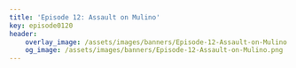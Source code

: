 ```yaml
---
title: 'Episode 12: Assault on Mulino'
key: episode0120
header:
    overlay_image: /assets/images/banners/Episode-12-Assault-on-Mulino.png
    og_image: /assets/images/banners/Episode-12-Assault-on-Mulino.png
---
```


